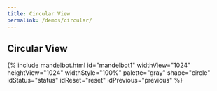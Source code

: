 ```yaml
---
title: Circular View
permalink: /demos/circular/
---
```


Circular View
-------------

{% include mandelbot.html id="mandelbot1" widthView="1024" heightView="1024" widthStyle="100%" palette="gray" shape="circle" idStatus="status" idReset="reset" idPrevious="previous" %}
